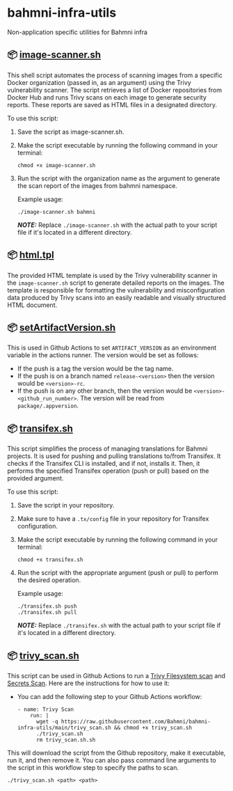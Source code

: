 # bahmni-infra-utils
Non-application specific utilities for Bahmni infra

## 📦 [image-scanner.sh](./image-scanner.sh)

This shell script automates the process of scanning images from a specific Docker organization (passed in, as an argument) using the Trivy vulnerability scanner. The script retrieves a list of Docker repositories from Docker Hub and runs Trivy scans on each image to generate security reports. These reports are saved as HTML files in a designated directory.

To use this script:

1. Save the script as image-scanner.sh.
2. Make the script executable by running the following command in your terminal:
    ```
    chmod +x image-scanner.sh
    ```
3. Run the script with the organization name as the argument to generate the scan report of the images from bahmni namespace.

    Example usage:
    ```
    ./image-scanner.sh bahmni
    ```

    **_NOTE:_** Replace `./image-scanner.sh` with the actual path to your script file if it's located in a different directory.

## 📦 [html.tpl](./html.tpl)

The provided HTML template is used by the Trivy vulnerability scanner in the `image-scanner.sh` script to generate detailed reports on the images. The template is responsible for formatting the vulnerability and misconfiguration data produced by Trivy scans into an easily readable and visually structured HTML document.

## 📦 [setArtifactVersion.sh](./setArtifactVersion.sh)

This is used in Github Actions to set `ARTIFACT_VERSION` as an environment variable in the actions runner.
The version would be set as follows:
- If the push is a tag the version would be the tag name.
- If the push is on a branch named `release-<version>` then the version would be `<version>-rc`.
- If the push is on any other branch, then the version would be `<version>-<github_run_number>`. The version will be read from `package/.appversion`.

## 📦 [transifex.sh](./transifex.sh)

This script simplifies the process of managing translations for Bahmni projects. It is used for pushing and pulling translations to/from Transifex. It checks if the Transifex CLI is installed, and if not, installs it. Then, it performs the specified Transifex operation (push or pull) based on the provided argument.

To use this script:

1. Save the script in your repository.
2. Make sure to have a `.tx/config` file in your repository for Transifex configuration.
3. Make the script executable by running the following command in your terminal:
    ```
    chmod +x transifex.sh
    ```
4. Run the script with the appropriate argument (push or pull) to perform the desired operation.

    Example usage:
    ```
    ./transifex.sh push
    ./transifex.sh pull
    ```

    **_NOTE:_** Replace `./transifex.sh` with the actual path to your script file if it's located in a different directory.

## 📦 [trivy_scan.sh](./trivy_scan.sh)

This script can be used in Github Actions to run a [Trivy Filesystem scan](https://aquasecurity.github.io/trivy/v0.19.2/vulnerability/scanning/filesystem/) and [Secrets Scan](https://aquasecurity.github.io/trivy/v0.27.1/docs/secret/scanning/).
Here are the instructions for how to use it:
- You can add the following step to your Github Actions workflow:
    ```
    - name: Trivy Scan
        run: |
          wget -q https://raw.githubusercontent.com/Bahmni/bahmni-infra-utils/main/trivy_scan.sh && chmod +x trivy_scan.sh
          ./trivy_scan.sh
          rm trivy_scan.sh.sh
    ```
This will download the script from the Github repository, make it executable, run it, and then remove it. You can also pass command line arguments to the script in this workflow step to specify the paths to scan.
```
./trivy_scan.sh <path> <path> 
```
